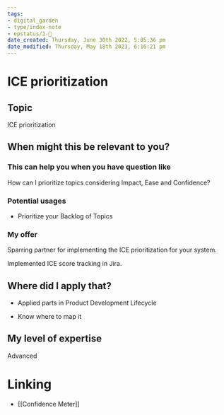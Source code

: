 ```yaml
---
tags: 
- digital_garden
- type/index-note
- epstatus/1-🌱
date_created: Thursday, June 30th 2022, 5:05:36 pm
date_modified: Thursday, May 18th 2023, 6:16:21 pm
---
```

# ICE prioritization
## Topic

ICE prioritization

## When might this be relevant to you?

### This can help you when you have question like

How can I prioritize topics considering Impact, Ease and Confidence?

### Potential usages

-   Prioritize your Backlog of Topics
    

### My offer

Sparring partner for implementing the ICE prioritization for your system.

Implemented ICE score tracking in Jira.

## Where did I apply that?

-   Applied parts in Product Development Lifecycle
    
-   Know where to map it
    

## My level of expertise

Advanced

# Linking
+ [[Confidence Meter]]